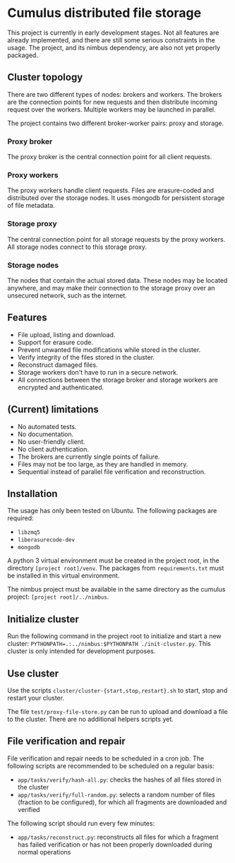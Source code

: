 # Cumulus distributed file storage

This project is currently in early development stages. Not all features are already implemented, and there are still some serious constraints in the usage. The project, and its nimbus dependency, are also not yet properly packaged.

## Cluster topology
There are two different types of nodes: brokers and workers. The brokers are the connection points for new requests and then distribute incoming request over the workers. Multiple workers may be launched in parallel.

The project contains two different broker-worker pairs: proxy and storage. 

### Proxy broker
The proxy broker is the central connection point for all client requests.

### Proxy workers
The proxy workers handle client requests. Files are erasure-coded and distributed over the storage nodes. It uses mongodb for persistent storage of file metadata.

### Storage proxy
The central connection point for all storage requests by the proxy workers. All storage nodes connect to this storage proxy.

### Storage nodes
The nodes that contain the actual stored data. These nodes may be located anywhere, and may make their connection to the storage proxy over an unsecured network, such as the internet.

## Features
* File upload, listing and download.
* Support for erasure code.
* Prevent unwanted file modifications while stored in the cluster.
* Verify integrity of the files stored in the cluster.
* Reconstruct damaged files.
* Storage workers don't have to run in a secure network.
* All connections between the storage broker and storage workers are encrypted and authenticated. 

## (Current) limitations
* No automated tests.
* No documentation.
* No user-friendly client.
* No client authentication.
* The brokers are currently single points of failure.
* Files may not be too large, as they are handled in memory.
* Sequential instead of parallel file verification and reconstruction.

## Installation

The usage has only been tested on Ubuntu. The following packages are required:
* `libzmq5`
* `liberasurecode-dev`
* `mongodb`

A python 3 virtual environment must be created in the project root, in the directory `[project root]/venv`. The packages from `requirements.txt` must be installed in this virtual environment.

The nimbus project must be available in the same directory as the cumulus project: `[project root]/../nimbus`.   

## Initialize cluster
Run the following command in the project root to initialize and start a new cluster: `PYTHONPATH=.:../nimbus:$PYTHONPATH ./init-cluster.py`. This cluster is only intended for development purposes.

## Use cluster
Use the scripts `cluster/cluster-{start,stop,restart}.sh` to start, stop and restart your cluster.

The file `test/proxy-file-store.py` can be run to upload and download a file to the cluster. There are no additional helpers scripts yet.

## File verification and repair
File verification and repair needs to be scheduled in a cron job. The following scripts are recommended to be scheduled on a regular basis:
* `app/tasks/verify/hash-all.py`: checks the hashes of all files stored in the cluster
* `app/tasks/verify/full-random.py`: selects a random number of files (fraction to be configured), for which all fragments are downloaded and verified

The following script should run every few minutes:
* `app/tasks/reconstruct.py`: reconstructs all files for which a fragment has failed verification or has not been properly downloaded during normal operations

